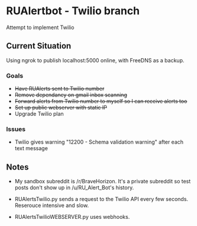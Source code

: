 # RUAlertbot - Twilio branch
Attempt to implement Twilio

## Current Situation
Using ngrok to publish localhost:5000 online, with FreeDNS as a backup.

### Goals
- ~~Have RUAlerts sent to Twilio number~~
- ~~Remove dependancy on gmail inbox scanning~~
- ~~Forward alerts from Twilio number to myself so I can receive alerts too~~
- ~~Set up public webserver with static IP~~
- Upgrade Twilio plan

### Issues
- Twilio gives warning "12200 - Schema validation warning" after each text message

## Notes
* My sandbox subreddit is /r/BraveHorizon. It's a private subreddit so test posts don't show up in /u/RU_Alert_Bot's history.

* RUAlertsTwilio.py sends a request to the Twilio API every few seconds. Reserouce intensive and slow.

* RUAlertsTwilioWEBSERVER.py uses webhooks.
